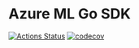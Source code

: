 # Azure ML Go SDK
[![Actions Status](https://github.com/telemaco019/azureml-go-sdk/workflows/main/badge.svg)](https://github.com/telemaco019/azureml-go-sdk/actions)
[![codecov](https://codecov.io/gh/telemaco019/azureml-go-sdk/branch/main/graph/badge.svg)](https://codecov.io/gh/telemaco019/azureml-go-sdk)
